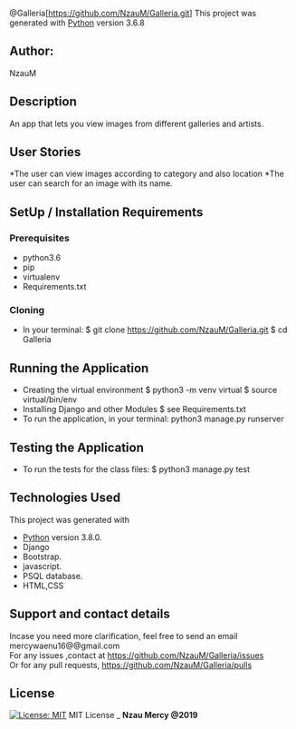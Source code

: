 
@Galleria[https://github.com/NzauM/Galleria.git]
This project was generated with [Python](https://www.python.org/) version 3.6.8 <br>
## Author:
NzauM
## Description
An app that lets you view images from different galleries and artists.
## User Stories
*The user can view images according to category and also location
*The user can search for an image with its name.
## SetUp / Installation Requirements
### Prerequisites
* python3.6
* pip
* virtualenv
* Requirements.txt
### Cloning
* In your terminal:
        $ git clone https://github.com/NzauM/Galleria.git
        $ cd Galleria
## Running the Application
* Creating the virtual environment
        $ python3 -m venv virtual
        $ source virtual/bin/env
* Installing Django and other Modules
        $ see Requirements.txt
* To run the application, in your terminal:
        python3 manage.py runserver
## Testing the Application
* To run the tests for the class files:
        $ python3 manage.py test
## Technologies Used
  This project was generated with
  * [Python](https://www.python.org/) version 3.8.0.
  * Django
  * Bootstrap.
  * javascript.
  * PSQL database.
  * HTML,CSS
## Support and contact details
 Incase you need more clarification, feel free to send an email<br>mercywaenu16@@gmail.com<br>
 For any issues ,contact at https://github.com/NzauM/Galleria/issues <br>
 Or for any pull requests, https://github.com/NzauM/Galleria/pulls
 
## License
[![License: MIT](https://img.shields.io/badge/License-MIT-yellow.svg)](https://opensource.org/licenses/MIT)
MIT License
\_ **Nzau Mercy @2019**

 

